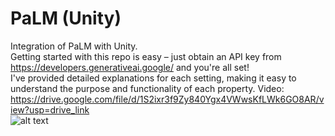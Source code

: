 # PaLM (Unity)
Integration of PaLM with Unity.<br/>
Getting started with this repo is easy – just obtain an API key from https://developers.generativeai.google/ and you're all set! <br/>
I've provided detailed explanations for each setting, making it easy to understand the purpose and functionality of each property.
Video: https://drive.google.com/file/d/1S2ixr3f9Zy840Ygx4VWwsKfLWk6GO8AR/view?usp=drive_link <br/>
![alt text](https://github.com/RayanYousef/PaLM-Unity-/blob/main/Misc/APIKey.jpg?raw=true)
